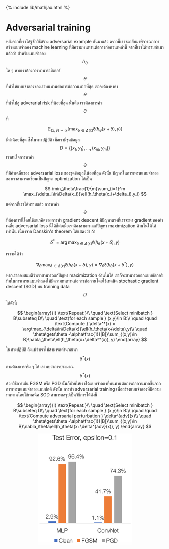 {% include lib/mathjax.html %}
# Adversarial training

หลังจากที่เราได้รู้จักวิธีสร้าง adversarial example กันมาแล้ว คราวนี้เราจะกลับมาพิจารณาการสร้างแบบจำลอง machine learning 
ที่มีความทนทานต่อการก่อกวนเหล่านี้ จากที่เราได้ทราบกันมาแล้วว่า สำหรับแบบจำลอง $$h_\theta$$ ใด ๆ หากเราต้องการหาพารามิเตอร์ $$\theta$$
ที่ทำให้แบบจำลองของเราทนทานต่อการก่อกวนมากที่สุด เราจะต้องหาค่า $$\theta$$ ที่นำไปสู่ adverarial risk ที่น้อยที่สุด นั่นคือ เราต้องการค่า $$\theta$$ ที่

$$
\mathbb{E}_{(x,y)\sim\mathcal{D}}[\max_{\delta\in\Delta(x)}\ell(h_\theta(x+\delta),y)]
$$

มีค่าน้อยที่สุด ซึ่งในทางปฏิบัติ เมื่อเรามีชุดข้อมูล $$D=\{(x_1,y_1),\dots,(x_m,y_m)\}$$ เราสนใจการหาค่า $$\theta$$ ที่มีค่าเฉลี่ยของ adversarial loss ของชุดข้อมูลนี้น้อยที่สุด ดังนั้น ปัญหาในการเทรนแบบจำลองของเราสามารถเขียนเป็นปัญหา optimization ได้เป็น

$$
\min_\theta\frac{1}{m}\sum_{i=1}^m \max_{\delta_i\in\Delta(x_i)}\ell(h_\theta(x_i+\delta_i),y_i)
$$

แต่จากที่เราได้ทราบแล้ว การหาค่า $$\theta$$ ที่ต้องการนี้โดยใช้แนวคิดของการทำ gradient descent มีปัญหาตรงที่เราจะหา gradient ของค่าเฉลี่ย adversarial loss นี้ได้ก็ต่อเมื่อเราต้องสามารถแก้ปัญหา maximization ด้านในให้ได้เท่านั้น เนื่องจาก Danskin's theorem ได้แสดงว่า ถ้า

$$
\delta^*=\arg\max_{\delta\in\Delta(x)}\ell(h_\theta(x+\delta),y)
$$

เราจะได้ว่า

$$
\nabla_\theta\max_{\delta\in\Delta(x)}\ell(h_\theta(x+\delta),y) = \nabla_\theta\ell(h_\theta(x+\delta^*),y)
$$

หากเราลองสมมติว่าเราสามารถแก้ปัญหา maximization ด้านในได้ เราก็จะสามารถออกแบบอัลกอริทึมในการเทรนแบบจำลองให้มีความทนทานต่อการก่อกวนโดยใช้เทคนิค stochastic gradient descent (SGD) บน training data $$D$$ ได้ดังนี้

$$
\begin{array}{l}
\text{Repeat:}\\
\quad \text{Select minibatch } B\subseteq D\\
\quad \text{for each sample } (x,y)\in B:\\
\quad \quad \text{Compute } \delta^*(x) = \arg\max_{\delta\in\Delta(x)}\ell(h_\theta(x+\delta),y)\\
\quad \theta\gets\theta -\alpha\frac{1}{|B|}\sum_{(x,y)\in B}\nabla_\theta\ell(h_\theta(x+\delta^*(x)), y)
\end{array}
$$

ในทางปฏิบัติ ถึงแม้ว่าเราไม่สามารถคำนวณหา $$\delta^*(x)$$ ตามต้องการจริง ๆ ได้ เราพบว่าการประมาณ $$\delta^*(x)$$ ด้วยวิธีการเช่น FGSM หรือ PGD นั้นก็ช่วยให้เราได้แบบจำลองที่ทนทานต่อการก่อกวนมากขึ้นจากการเทรนแบบจำลองแบบปกติ ดังนั้น การทำ adversarial training เพื่อสร้างแบบจำลองที่มีความทนทานโดยใช้เทคนิค SGD สามารถสรุปเป็นวิธีการได้ดังนี้

$$
\begin{array}{l}
\text{Repeat:}\\
\quad \text{Select minibatch } B\subseteq D\\
\quad \text{for each sample } (x,y)\in B:\\
\quad \quad \text{Compute adversarial perturbation } \delta^{adv}(x)\\
\quad \theta\gets\theta -\alpha\frac{1}{|B|}\sum_{(x,y)\in B}\nabla_\theta\ell(h_\theta(x+\delta^{adv}(x)), y)
\end{array}
$$

<p align="center">
<img width="300" src="https://raw.githubusercontent.com/vacharapat/Adversarial-Machine-Learning/master/images/pgd_result.png">
</p>


